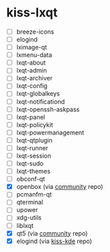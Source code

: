 # kiss-lxqt
- [ ] breeze-icons
- [ ] elogind
- [ ] lximage-qt
- [ ] lxmenu-data
- [ ] lxqt-about
- [ ] lxqt-admin
- [ ] lxqt-archiver
- [ ] lxqt-config
- [ ] lxqt-globalkeys
- [ ] lxqt-notificationd
- [ ] lxqt-openssh-askpass
- [ ] lxqt-panel
- [ ] lxqt-policykit
- [ ] lxqt-powermanagement
- [ ] lxqt-qtplugin
- [ ] lxqt-runner
- [ ] lxqt-session
- [ ] lxqt-sudo
- [ ] lxqt-themes
- [ ] obconf-qt
- [x] openbox (via [community](https://github.com/kisslinux/community) repo)
- [ ] pcmanfm-qt
- [ ] qterminal
- [ ] upower
- [ ] xdg-utils
- [ ] liblxqt
- [x] qt5 (via [community](https://github.com/kisslinux/community) repo)
- [x] elogind (via [kiss-kde](https://github.com/dilyn-corner/KISS-kde) repo)
